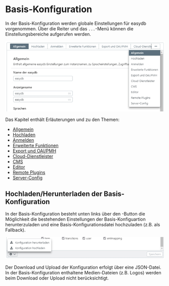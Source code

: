 # Basis-Konfiguration

In der Basis-Konfiguration werden globale Einstellungen für easydb vorgenommen. Über die Reiter und das <code class="button">...</code>-Menü können die Einstellungsbereiche aufgerufen werden.

![](basis_config_de.jpg)

Das Kapitel enthält Erläuterungen und zu den Themen:

* [Allgemein](/general/general.html)
* [Hochladen](/upload/upload.html)
* [Anmelden](/login/login.html)
* [Erweiterte Funktionen](/extended/extended.html)
* [Export und OAI/PMH](/export/export.html)
* [Cloud-Dienstleister](/cloud/cloud.html)
* [CMS](/cms/cms.html)
* [Editor](/editor/editor.html)
* [Remote Plugins](/plugins/plugins.html)
* [Server-Config](/server-config/server-config.html)

## Hochladen/Herunterladen der Basis-Konfiguration 

In der Basis-Konfiguration besteht unten links über den <i class="fa fa-cog"></i>-Button die Möglichkeit die bestehenden Einstellungen der Basis-Konfiguartion herunterzuladen und eine Basis-Konfigurationsdatei hochzuladen (z.B. als Fallback). 

![](basis_config_schema_de.jpg)

Der Download und Upload der Konfiguration erfolgt über eine JSON-Datei. In der Basis-Konfiguration enthaltene Medien-Dateien (z.B. Logos) werden beim Download oder Upload nicht berücksichtigt.

